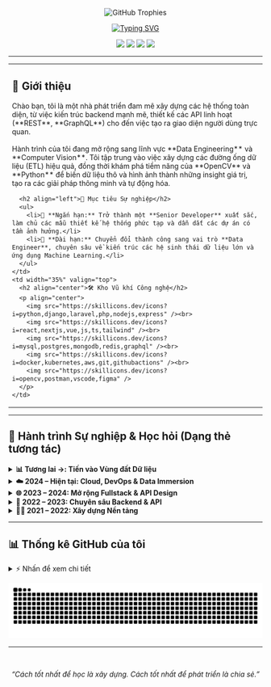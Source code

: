 <p align="center">
  <img src="https://github-trophies.vercel.app/api/trophy?username=pbao9&theme=tokyonight&column=7&margin-w=15&margin-h=15" alt="GitHub Trophies" />
</p>

<div align="center">
  <a href="https://git.io/typing-svg">
    <img src="https://readme-typing-svg.herokuapp.com?font=Fira+Code&size=35&pause=1000&color=58A6FF&center=true&vCenter=true&width=1000&lines=Hey%2C+I'm+Baro+Pham+%F0%9F%91%8B;Fullstack+Architect+%7C+Aspiring+Data+Engineer;From+REST+%26+GraphQL+APIs+to+Intelligent+Data+Pipelines" alt="Typing SVG" />
  </a>
</div>

<p align="center">
    <a href="https://baro-dev.io.vn" target="_blank"><img src="https://img.shields.io/badge/Portfolio-252525?style=for-the-badge&logo=icloud&logoColor=white" /></a>
    <a href="https://www.linkedin.com/in/pbao" target="_blank"><img src="https://img.shields.io/badge/LinkedIn-0A66C2?style=for-the-badge&logo=linkedin&logoColor=white" /></a>
    <a href="mailto:pbao.business@gmail.com"><img src="https://img.shields.io/badge/Gmail-D14836?style=for-the-badge&logo=gmail&logoColor=white" /></a>
    <img src="https://komarev.com/ghpvc/?username=pbao9&label=PROFILE+VIEWS&style=for-the-badge&color=blue" />
</p>

---

<table width="100%">
  <tr>
    <td width="65%" valign="top">
      <h2 align="left">👋 Giới thiệu</h2>
      <p align="left">
        Chào bạn, tôi là một nhà phát triển đam mê xây dựng các hệ thống toàn diện, từ việc kiến trúc backend mạnh mẽ, thiết kế các API linh hoạt (**REST**, **GraphQL**) cho đến việc tạo ra giao diện người dùng trực quan.
        <br/><br/>
        Hành trình của tôi đang mở rộng sang lĩnh vực **Data Engineering** và **Computer Vision**. Tôi tập trung vào việc xây dựng các đường ống dữ liệu (ETL) hiệu quả, đồng thời khám phá tiềm năng của **OpenCV** và **Python** để biến dữ liệu thô và hình ảnh thành những insight giá trị, tạo ra các giải pháp thông minh và tự động hóa.
      </p>
      
      <h2 align="left">🎯 Mục tiêu Sự nghiệp</h2>
      <ul>
        <li>🎯 **Ngắn hạn:** Trở thành một **Senior Developer** xuất sắc, làm chủ các mẫu thiết kế hệ thống phức tạp và dẫn dắt các dự án có tầm ảnh hưởng.</li>
        <li>🔭 **Dài hạn:** Chuyển đổi thành công sang vai trò **Data Engineer**, chuyên sâu về kiến trúc các hệ sinh thái dữ liệu lớn và ứng dụng Machine Learning.</li>
      </ul>
    </td>
    <td width="35%" valign="top">
      <h2 align="center">🛠️ Kho Vũ khí Công nghệ</h2>
      <p align="center">
        <img src="https://skillicons.dev/icons?i=python,django,laravel,php,nodejs,express" /><br>
        <img src="https://skillicons.dev/icons?i=react,nextjs,vue,js,ts,tailwind" /><br>
        <img src="https://skillicons.dev/icons?i=mysql,postgres,mongodb,redis,graphql" /><br>
        <img src="https://skillicons.dev/icons?i=docker,kubernetes,aws,git,githubactions" /><br>
        <img src="https://skillicons.dev/icons?i=opencv,postman,vscode,figma" />
      </p>
    </td>
  </tr>
</table>

---

## 🧭 Hành trình Sự nghiệp & Học hỏi (Dạng thẻ tương tác)

<details>
  <summary><strong><g-emoji class="g-emoji" alias="chart_with_upwards_trend" fallback-src="https://github.githubassets.com/images/icons/emoji/unicode/1f4c8.png">📊</g-emoji> Tương lai →: Tiến vào Vùng đất Dữ liệu</strong></summary>
  <br>
  <blockquote>
    <strong>Định hướng:</strong> Chuyên sâu vào việc xây dựng các đường ống dữ liệu (ETL/ELT) phức tạp, điều phối workflow với các công cụ hiện đại và ứng dụng các mô hình AI/ML vào thực tế.
    <br><br>
    <strong>Công nghệ mục tiêu:</strong> <code>Apache Airflow</code>, <code>dbt</code>, <code>Snowflake</code>, <code>Kafka</code>
  </blockquote>
</details>

<details>
  <summary><strong><g-emoji class="g-emoji" alias="cloud" fallback-src="https://github.githubassets.com/images/icons/emoji/unicode/2601.png">☁️</g-emoji> 2024 – Hiện tại: Cloud, DevOps & Data Immersion</strong></summary>
  <br>
  <blockquote>
    Tập trung triển khai ứng dụng lên môi trường production, làm quen với các nguyên tắc Infrastructure as Code (IaC) và bắt đầu hành trình khám phá thế giới Dữ liệu.
    <br><br>
    <strong>Công nghệ chính:</strong> <code>Docker</code>, <code>Kubernetes</code>, <code>AWS</code>, <code>GitHub Actions</code>, <code>OpenCV</code>
  </blockquote>
</details>

<details>
  <summary><strong><g-emoji class="g-emoji" alias="globe_with_meridians" fallback-src="https://github.githubassets.com/images/icons/emoji/unicode/1f310.png">🌐</g-emoji> 2023 – 2024: Mở rộng Fullstack & API Design</strong></summary>
  <br>
  <blockquote>
    Làm chủ các framework frontend phổ biến để xây dựng ứng dụng end-to-end, kết nối với các API được thiết kế theo cả hai kiến trúc REST và GraphQL.
    <br><br>
    <strong>Công nghệ chính:</strong> <code>React</code>, <code>Next.js</code>, <code>Vue.js</code>, <code>GraphQL</code>
  </blockquote>
</details>

<details>
  <summary><strong><g-emoji class="g-emoji" alias="toolbox" fallback-src="https://github.githubassets.com/images/icons/emoji/unicode/1f9f0.png">🧰</g-emoji> 2022 – 2023: Chuyên sâu Backend & API</strong></summary>
  <br>
  <blockquote>
    Tập trung xây dựng logic nghiệp vụ phức tạp, thiết kế RESTful APIs mạnh mẽ và tối ưu hóa hiệu năng cơ sở dữ liệu. Bắt đầu làm việc với hệ sinh thái Python.
    <br><br>
    <strong>Công nghệ chính:</strong> <code>Laravel</code>, <code>Django</code>, <code>MySQL</code>, <code>PostgreSQL</code>, <code>REST APIs</code>
  </blockquote>
</details>

<details>
  <summary><strong><g-emoji class="g-emoji" alias="man_student" fallback-src="https://github.githubassets.com/images/icons/emoji/unicode/1f468-200d-1f393.png">👨‍🎓</g-emoji> 2021 – 2022: Xây dựng Nền tảng</strong></summary>
  <br>
  <blockquote>
    Bắt đầu hành trình lập trình với các kiến thức web nền tảng và chọn PHP & Laravel làm ngôn ngữ backend chủ đạo đầu tiên để đi sâu vào.
    <br><br>
    <strong>Công nghệ chính:</strong> <code>HTML</code>, <code>CSS</code>, <code>JavaScript</code>, <code>PHP</code>, <code>Laravel</code>
  </blockquote>
</details>

---

## 📊 Thống kê GitHub của tôi

<details>
  <summary>⚡ Nhấn để xem chi tiết</summary>
  <br/>
  <p align="center">
    <img src="https://github-readme-stats.vercel.app/api?username=pbao9&show_icons=true&theme=tokyonight&rank_icon=github&count_private=true&hide_border=true" />
    <img src="https://github-readme-streak-stats.herokuapp.com/?user=pbao9&theme=tokyonight&hide_border=true" />
    <img src="https://github-readme-stats.vercel.app/api/top-langs/?username=pbao9&layout=compact&theme=tokyonight&hide_border=true" />
  </p>
</details>

<p align="center">
  <img src="https://raw.githubusercontent.com/pbao9/pbao9/output/github-contribution-grid-snake.svg" alt="Snake animation" />
</p>

---

<br>
<p align="center">
  <i>“Cách tốt nhất để học là xây dựng. Cách tốt nhất để phát triển là chia sẻ.”</i>
</p>
